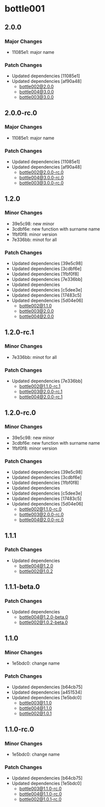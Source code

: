 # bottle001

## 2.0.0

### Major Changes

- 11085e1: major name

### Patch Changes

- Updated dependencies [11085e1]
- Updated dependencies [af90a48]
  - bottle002@2.0.0
  - bottle004@3.0.0
  - bottle003@3.0.0

## 2.0.0-rc.0

### Major Changes

- 11085e1: major name

### Patch Changes

- Updated dependencies [11085e1]
- Updated dependencies [af90a48]
  - bottle002@2.0.0-rc.0
  - bottle004@3.0.0-rc.0
  - bottle003@3.0.0-rc.0

## 1.2.0

### Minor Changes

- 39e5c98: new minor
- 3cdbf6e: new function with surname name
- 1fbf0f8: minor version
- 7e336bb: minot for all

### Patch Changes

- Updated dependencies [39e5c98]
- Updated dependencies [3cdbf6e]
- Updated dependencies [1fbf0f8]
- Updated dependencies [7e336bb]
- Updated dependencies
- Updated dependencies [c5dee3e]
- Updated dependencies [17483c5]
- Updated dependencies [5d04e06]
  - bottle002@1.1.0
  - bottle003@2.0.0
  - bottle004@2.0.0

## 1.2.0-rc.1

### Minor Changes

- 7e336bb: minot for all

### Patch Changes

- Updated dependencies [7e336bb]
  - bottle002@1.1.0-rc.1
  - bottle003@2.0.0-rc.1
  - bottle004@2.0.0-rc.1

## 1.2.0-rc.0

### Minor Changes

- 39e5c98: new minor
- 3cdbf6e: new function with surname name
- 1fbf0f8: minor version

### Patch Changes

- Updated dependencies [39e5c98]
- Updated dependencies [3cdbf6e]
- Updated dependencies [1fbf0f8]
- Updated dependencies
- Updated dependencies [c5dee3e]
- Updated dependencies [17483c5]
- Updated dependencies [5d04e06]
  - bottle002@1.1.0-rc.0
  - bottle003@2.0.0-rc.0
  - bottle004@2.0.0-rc.0

## 1.1.1

### Patch Changes

- Updated dependencies
  - bottle004@1.2.0
  - bottle002@1.0.2

## 1.1.1-beta.0

### Patch Changes

- Updated dependencies
  - bottle004@1.2.0-beta.0
  - bottle002@1.0.2-beta.0

## 1.1.0

### Minor Changes

- 1e5bdc0: change name

### Patch Changes

- Updated dependencies [b64cb75]
- Updated dependencies [a451534]
- Updated dependencies [1e5bdc0]
  - bottle003@1.1.0
  - bottle004@1.1.0
  - bottle002@1.0.1

## 1.1.0-rc.0

### Minor Changes

- 1e5bdc0: change name

### Patch Changes

- Updated dependencies [b64cb75]
- Updated dependencies [1e5bdc0]
  - bottle003@1.1.0-rc.0
  - bottle004@1.1.0-rc.0
  - bottle002@1.0.1-rc.0
